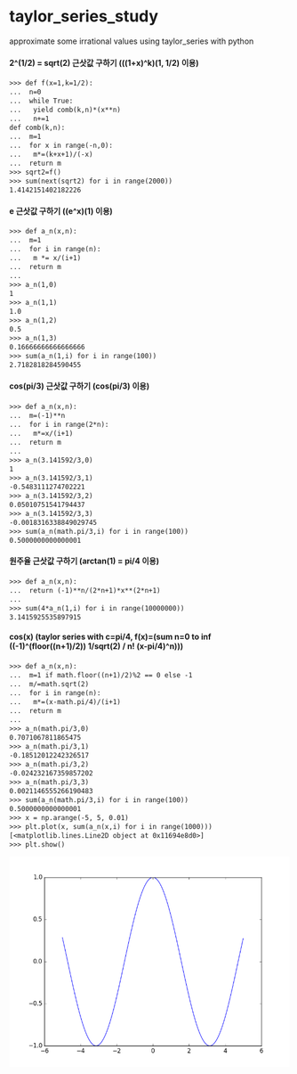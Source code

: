# taylor_series_study
approximate some irrational values using taylor_series with python

#### 2^(1/2) = sqrt(2) 근삿값 구하기 (((1+x)^k)(1, 1/2) 이용)
```
>>> def f(x=1,k=1/2):
...  n=0
...  while True:
...   yield comb(k,n)*(x**n)
...   n+=1
def comb(k,n):
...  m=1
...  for x in range(-n,0):
...   m*=(k+x+1)/(-x)
...  return m
>>> sqrt2=f()
>>> sum(next(sqrt2) for i in range(2000))
1.4142151402182226
```
#### e 근삿값 구하기 ((e^x)(1) 이용)
```
>>> def a_n(x,n):
...  m=1
...  for i in range(n):
...   m *= x/(i+1)
...  return m
... 
>>> a_n(1,0)
1
>>> a_n(1,1)
1.0
>>> a_n(1,2)
0.5
>>> a_n(1,3)
0.16666666666666666
>>> sum(a_n(1,i) for i in range(100))
2.7182818284590455
```
#### cos(pi/3) 근삿값 구하기 (cos(pi/3) 이용)
```
>>> def a_n(x,n):
...  m=(-1)**n
...  for i in range(2*n):
...   m*=x/(i+1)
...  return m
... 
>>> a_n(3.141592/3,0)
1
>>> a_n(3.141592/3,1)
-0.5483111274702221
>>> a_n(3.141592/3,2)
0.05010751541794437
>>> a_n(3.141592/3,3)
-0.0018316338849029745
>>> sum(a_n(math.pi/3,i) for i in range(100))
0.5000000000000001
```
#### 원주율 근삿값 구하기 (arctan(1) = pi/4 이용)
```
>>> def a_n(x,n):
...  return (-1)**n/(2*n+1)*x**(2*n+1)
... 
>>> sum(4*a_n(1,i) for i in range(10000000))
3.1415925535897915
```
#### cos(x) (taylor series with c=pi/4, f(x)=(sum n=0 to inf ((-1)^(floor((n+1)/2)) 1/sqrt(2) / n! (x-pi/4)^n)))
```
>>> def a_n(x,n):
...  m=1 if math.floor((n+1)/2)%2 == 0 else -1
...  m/=math.sqrt(2)
...  for i in range(n):
...   m*=(x-math.pi/4)/(i+1)
...  return m
... 
>>> a_n(math.pi/3,0)
0.7071067811865475
>>> a_n(math.pi/3,1)
-0.18512012242326517
>>> a_n(math.pi/3,2)
-0.024232167359857202
>>> a_n(math.pi/3,3)
0.0021146555266190483
>>> sum(a_n(math.pi/3,i) for i in range(100))
0.5000000000000001
>>> x = np.arange(-5, 5, 0.01)
>>> plt.plot(x, sum(a_n(x,i) for i in range(1000)))
[<matplotlib.lines.Line2D object at 0x11694e8d0>]
>>> plt.show()
```
![alt mycos](mycos.png)
